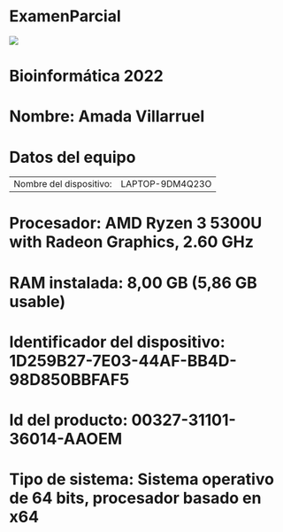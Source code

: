 # ExamenParcial #

<img src="https://upload.wikimedia.org/wikipedia/commons/thumb/8/82/Gnu-bash-logo.svg/2560px-Gnu-bash-logo.svg.png">

# Bioinformática 2022

# Nombre: Amada Villarruel 

# Datos del equipo  

<table>
<tr> 
<td>Nombre del dispositivo:</td>
<td>LAPTOP-9DM4Q23O</td>
</table>

# Procesador: AMD Ryzen 3 5300U with Radeon Graphics, 2.60 GHz

# RAM instalada: 8,00 GB (5,86 GB usable) 

# Identificador del dispositivo: 1D259B27-7E03-44AF-BB4D-98D850BBFAF5

# Id del producto: 00327-31101-36014-AAOEM 

# Tipo de sistema: Sistema operativo de 64 bits, procesador basado en x64 

